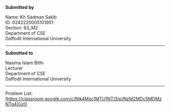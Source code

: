 **Submitted by**

Name: Kh Sadman Sakib </br>
ID: 0242220005101951 </br>
Section: 63_M2 </br>
Department of CSE</br>
Daffodil International University 

---

**Submitted to**

Nasima Islam Bithi</br>
Lecturer</br>
Department of CSE</br>
Daffodil International University

---
Problem List: [https://classroom.google.com/c/Njk4Mzc1MTU1NTI3/p/NzM2MDc5MDMzNTg4](url)
